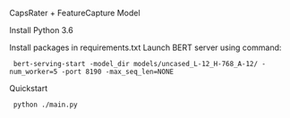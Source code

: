 CapsRater + FeatureCapture Model

Install Python 3.6

Install packages in requirements.txt
Launch BERT server using command:
```
 bert-serving-start -model_dir models/uncased_L-12_H-768_A-12/ -num_worker=5 -port 8190 -max_seq_len=NONE
```
 
Quickstart
```
 python ./main.py
```
